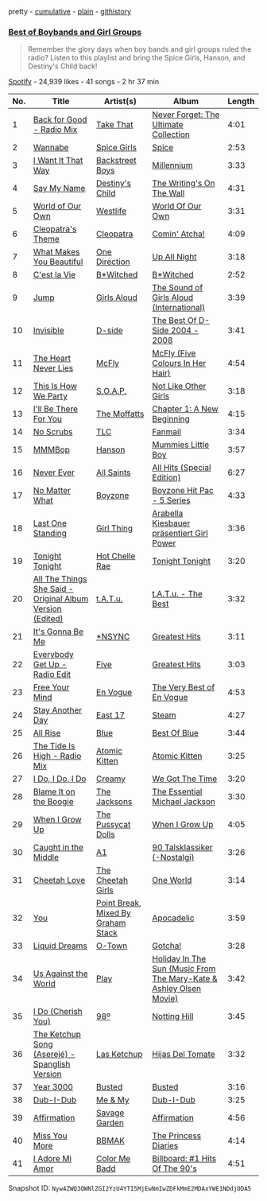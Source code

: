 pretty - [cumulative](/playlists/cumulative/7oTMBMLu6EI4l163C9fkhg.md) - [plain](/playlists/plain/7oTMBMLu6EI4l163C9fkhg) - [githistory](https://github.githistory.xyz/mackorone/spotify-playlist-archive/blob/main/playlists/plain/7oTMBMLu6EI4l163C9fkhg)

### [Best of Boybands and Girl Groups](https://open.spotify.com/playlist/7oTMBMLu6EI4l163C9fkhg)

> Remember the glory days when boy bands and girl groups ruled the radio? Listen to this playlist and bring the Spice Girls, Hanson, and Destiny's Child back!

[Spotify](https://open.spotify.com/user/spotify) - 24,939 likes - 41 songs - 2 hr 37 min

| No. | Title | Artist(s) | Album | Length |
|---|---|---|---|---|
| 1 | [Back for Good \- Radio Mix](https://open.spotify.com/track/2BIBtKMUnHyYs3BsEiILTU) | [Take That](https://open.spotify.com/artist/1XgFuvRd7r5g0h844A5ZUQ) | [Never Forget: The Ultimate Collection](https://open.spotify.com/album/7jzGCK8GdjuWEAe1lZ71xI) | 4:01 |
| 2 | [Wannabe](https://open.spotify.com/track/1Je1IMUlBXcx1Fz0WE7oPT) | [Spice Girls](https://open.spotify.com/artist/0uq5PttqEjj3IH1bzwcrXF) | [Spice](https://open.spotify.com/album/3x2jF7blR6bFHtk4MccsyJ) | 2:53 |
| 3 | [I Want It That Way](https://open.spotify.com/track/0HcSC0BbA1H5zwGCr9xCON) | [Backstreet Boys](https://open.spotify.com/artist/5rSXSAkZ67PYJSvpUpkOr7) | [Millennium](https://open.spotify.com/album/5VHIlOEndogNL2zRjhKSBa) | 3:33 |
| 4 | [Say My Name](https://open.spotify.com/track/2gSyc23Hua25fqSFpgAh6W) | [Destiny's Child](https://open.spotify.com/artist/1Y8cdNmUJH7yBTd9yOvr5i) | [The Writing's On The Wall](https://open.spotify.com/album/78r5vrR1Wf60JPgFQ1drwr) | 4:31 |
| 5 | [World of Our Own](https://open.spotify.com/track/2d0KTMihcLLOz29YdYmule) | [Westlife](https://open.spotify.com/artist/5Z1CCuBsyhEHngq3U5IraY) | [World Of Our Own](https://open.spotify.com/album/6DR9ciMOQiI7sSDp8iBYLw) | 3:31 |
| 6 | [Cleopatra's Theme](https://open.spotify.com/track/6RwpW18NkkPtf17eGBTqea) | [Cleopatra](https://open.spotify.com/artist/7mu52yh5bBhhJOyVndAEZW) | [Comin' Atcha!](https://open.spotify.com/album/27gKSPBmA4YDCp6sf2flCt) | 4:09 |
| 7 | [What Makes You Beautiful](https://open.spotify.com/track/1GyMIZW0pJvUha35WjqHYm) | [One Direction](https://open.spotify.com/artist/4AK6F7OLvEQ5QYCBNiQWHq) | [Up All Night](https://open.spotify.com/album/5nVUqrdkEMlWTm9sqjrYBt) | 3:18 |
| 8 | [C'est la Vie](https://open.spotify.com/track/0SHmApKzT0EWhbFKBjsOex) | [B\*Witched](https://open.spotify.com/artist/72eP0W3rIhkxd0NHGg4w4u) | [B\*Witched](https://open.spotify.com/album/6UQVcTIRAlVetOcHQP1MLd) | 2:52 |
| 9 | [Jump](https://open.spotify.com/track/38lNyLUVSCqEt1PbncxFjw) | [Girls Aloud](https://open.spotify.com/artist/12EtLdLfJ41vUOoVzPZIUy) | [The Sound of Girls Aloud \(International\)](https://open.spotify.com/album/1sXIEXwC5JB3tRW9nCo4XL) | 3:39 |
| 10 | [Invisible](https://open.spotify.com/track/4STqT4Nskiyka6937ClyBC) | [D\-side](https://open.spotify.com/artist/3RFjrIBFsODkMPcTV8mRt9) | [The Best Of D\-Side 2004 \- 2008](https://open.spotify.com/album/2tEXQZqnFoExs11b7r6ddA) | 3:41 |
| 11 | [The Heart Never Lies](https://open.spotify.com/track/77cnourGjLdfZIIvP7rfsu) | [McFly](https://open.spotify.com/artist/47izDDvtOxxz3FzHYuUptd) | [McFly \(Five Colours In Her Hair\)](https://open.spotify.com/album/08x3R30vCiaxLj2qdlfJYg) | 4:54 |
| 12 | [This Is How We Party](https://open.spotify.com/track/42yb3aUH2iUYzbcIelm2f9) | [S.O.A.P.](https://open.spotify.com/artist/4tc5xhcuEtiRizloAL4wZI) | [Not Like Other Girls](https://open.spotify.com/album/7kQtr0cIKu7qZCrCvvkHOD) | 3:18 |
| 13 | [I'll Be There For You](https://open.spotify.com/track/5OXzkeiOjvvEkScOfuB2w5) | [The Moffatts](https://open.spotify.com/artist/2ynrjBfi2sZwoHaejMInRv) | [Chapter 1: A New Beginning](https://open.spotify.com/album/2BdFlgzzk61f8125iwkP2I) | 4:15 |
| 14 | [No Scrubs](https://open.spotify.com/track/1KGi9sZVMeszgZOWivFpxs) | [TLC](https://open.spotify.com/artist/0TImkz4nPqjegtVSMZnMRq) | [Fanmail](https://open.spotify.com/album/1CvjjpvqVMoyprsf74bpYW) | 3:34 |
| 15 | [MMMBop](https://open.spotify.com/track/4RwIkzRJEk1pPVsyd592tc) | [Hanson](https://open.spotify.com/artist/0SdiiPkr02EUdekHZJkt58) | [Mummies Little Boy](https://open.spotify.com/album/5xifoEEgCulzNTh4lTH89A) | 3:57 |
| 16 | [Never Ever](https://open.spotify.com/track/596XLiW6tohIgkcTMf4M6a) | [All Saints](https://open.spotify.com/artist/5TDVKqW9uhqGjwwwKGuma4) | [All Hits \(Special Edition\)](https://open.spotify.com/album/57aSjfZx8tlZEY2qVAwG5I) | 6:27 |
| 17 | [No Matter What](https://open.spotify.com/track/5uYa050vfG3Tnz6ooWGmEK) | [Boyzone](https://open.spotify.com/artist/6X9aYHnQ75YI8o08aoa0iS) | [Boyzone Hit Pac \- 5 Series](https://open.spotify.com/album/29NfIPz1fyPxdDnzohusNm) | 4:33 |
| 18 | [Last One Standing](https://open.spotify.com/track/0iaKLiUHf5ubgdCzQVQbTv) | [Girl Thing](https://open.spotify.com/artist/6u7Xu6msBBuSXGyl60BuQF) | [Arabella Kiesbauer präsentiert Girl Power](https://open.spotify.com/album/5sm1o4kLyRnaifBpN9HbBi) | 3:36 |
| 19 | [Tonight Tonight](https://open.spotify.com/track/6urcncCIJjypIdKCDqZT82) | [Hot Chelle Rae](https://open.spotify.com/artist/6jTnHxhb6cDCaCu4rdvsQ0) | [Tonight Tonight](https://open.spotify.com/album/277rAjEPniT2PfIHjKLRuT) | 3:20 |
| 20 | [All The Things She Said \- Original Album Version \(Edited\)](https://open.spotify.com/track/2yVvXAQIuYpd6PIetGYppQ) | [t.A.T.u.](https://open.spotify.com/artist/2Q3eZMfDQgT8MhPowKFXYO) | [t.A.T.u\. \- The Best](https://open.spotify.com/album/6MWyJ2fcZPAXMk8JOfKPKF) | 3:32 |
| 21 | [It's Gonna Be Me](https://open.spotify.com/track/2j2FjScgrrdSfEV4AZPBaQ) | [\*NSYNC](https://open.spotify.com/artist/6Ff53KvcvAj5U7Z1vojB5o) | [Greatest Hits](https://open.spotify.com/album/7MNoY9pyL6QnnVNeV3XfVR) | 3:11 |
| 22 | [Everybody Get Up \- Radio Edit](https://open.spotify.com/track/2IA4WEsWAYpV9eKkwR2UYv) | [Five](https://open.spotify.com/artist/6rEzedK7cKWjeQWdAYvWVG) | [Greatest Hits](https://open.spotify.com/album/5jSAkaiC1BBKZQSZ7wFYOY) | 3:03 |
| 23 | [Free Your Mind](https://open.spotify.com/track/1bHwmGAPsDShzHi4b23TBY) | [En Vogue](https://open.spotify.com/artist/5fikk4h5qbEebqK2Fc6e48) | [The Very Best of En Vogue](https://open.spotify.com/album/6ABqEktNUuYULXWUubkHKg) | 4:53 |
| 24 | [Stay Another Day](https://open.spotify.com/track/0QIgxEydF4mfYc9qraBzqT) | [East 17](https://open.spotify.com/artist/6lOC7lwSO1ql4Gc2Y3QObY) | [Steam](https://open.spotify.com/album/374fbyA2Mcu33vrz0TP7Dw) | 4:27 |
| 25 | [All Rise](https://open.spotify.com/track/0OJtYfqiz0Xn53o2TnySQC) | [Blue](https://open.spotify.com/artist/2yEkZBBjhzKzt6LF5XMaFi) | [Best Of Blue](https://open.spotify.com/album/0ekql1ldKpqa4oXsAb7Yx8) | 3:44 |
| 26 | [The Tide Is High \- Radio Mix](https://open.spotify.com/track/5WuVWOngcRkMOx9RRLCvui) | [Atomic Kitten](https://open.spotify.com/artist/6JMHws5haIO6V35YNYDnDw) | [Atomic Kitten](https://open.spotify.com/album/340y6ZpqGxp4xW0203bOPN) | 3:25 |
| 27 | [I Do, I Do, I Do](https://open.spotify.com/track/3htvVGNv6R5ckMfwPlsO2U) | [Creamy](https://open.spotify.com/artist/5VlFvgcPgMt6sMij37y8nZ) | [We Got The Time](https://open.spotify.com/album/6Yugzkwim5EgmLKyX8wOQ9) | 3:20 |
| 28 | [Blame It on the Boogie](https://open.spotify.com/track/45lTNyyHpgwGhVnaphmSXw) | [The Jacksons](https://open.spotify.com/artist/2yrbLiuBmc9j81lTX3XUuI) | [The Essential Michael Jackson](https://open.spotify.com/album/3ubQZz8WgIfvjSoekS5daO) | 3:30 |
| 29 | [When I Grow Up](https://open.spotify.com/track/2XXRWwynXmGfvyx3WHPRiM) | [The Pussycat Dolls](https://open.spotify.com/artist/6wPhSqRtPu1UhRCDX5yaDJ) | [When I Grow Up](https://open.spotify.com/album/41qcM7wlx1nklTNgIM21xb) | 4:05 |
| 30 | [Caught in the Middle](https://open.spotify.com/track/6f4sqYRlsAxEdAmdDoffH0) | [A1](https://open.spotify.com/artist/5lPsVvHVDr6R5mDxRUXdOs) | [90 Talsklassiker \(\-Nostalgi\)](https://open.spotify.com/album/06bbiLvLQeKcMcSzBsGFWY) | 3:26 |
| 31 | [Cheetah Love](https://open.spotify.com/track/7rUvQpIKZluigUx7hvQue5) | [The Cheetah Girls](https://open.spotify.com/artist/4ntkql3f3ect7NDRUJ7aAY) | [One World](https://open.spotify.com/album/6WxSyVYrnhBnbIOfPYd0Vx) | 3:14 |
| 32 | [You](https://open.spotify.com/track/7FzsamHULy2aaKZrA78Jw7) | [Point Break](https://open.spotify.com/artist/0dDu6O5p75C61LJIKeDZ5D), [Mixed By Graham Stack](https://open.spotify.com/artist/5cZj102P4k8wGlRTxO84dT) | [Apocadelic](https://open.spotify.com/album/0lFcT8527HAz1Ovqzw63vy) | 3:59 |
| 33 | [Liquid Dreams](https://open.spotify.com/track/78mvzft3gOGgREukFgp0Ev) | [O\-Town](https://open.spotify.com/artist/4zKhX6hYCQPNs406umP9Fx) | [Gotcha!](https://open.spotify.com/album/0Mam0Vj9xsrPu3G4IavaIZ) | 3:28 |
| 34 | [Us Against the World](https://open.spotify.com/track/4JnhUkLXWGPsGjjiQ01sCn) | [Play](https://open.spotify.com/artist/6tNZHg8DS7zzXnIxp3ZTEP) | [Holiday In The Sun \(Music From The Mary\-Kate & Ashley Olsen Movie\)](https://open.spotify.com/album/12qGam11AXTaqfZnZ6ZBp6) | 3:42 |
| 35 | [I Do \(Cherish You\)](https://open.spotify.com/track/6CmwkyHOdJR3ZbVr4JCxTP) | [98º](https://open.spotify.com/artist/6V03b3Y36lolYP2orXn8mV) | [Notting Hill](https://open.spotify.com/album/6PcgVPzMx4kr63zEgPb505) | 3:45 |
| 36 | [The Ketchup Song \(Aserejé\) \- Spanglish Version](https://open.spotify.com/track/6aMrhfrRmwuksyFtdN5Tyz) | [Las Ketchup](https://open.spotify.com/artist/1e8GEl48ktvfDpruMKB6Oe) | [Hijas Del Tomate](https://open.spotify.com/album/2flA3g7bm49ZAjUVo74omF) | 3:32 |
| 37 | [Year 3000](https://open.spotify.com/track/0zjB7ewBWnMgQDMQpFzt92) | [Busted](https://open.spotify.com/artist/3Z6IRCo7umuk8K2XQy0ZDj) | [Busted](https://open.spotify.com/album/0PnmsYK2gPdPBzctYdi6U0) | 3:16 |
| 38 | [Dub\-I\-Dub](https://open.spotify.com/track/3hVq58fi4oFSlf5LxnAOgA) | [Me & My](https://open.spotify.com/artist/4FD9joiv6N5yWEnxxbyC59) | [Dub\-I\-Dub](https://open.spotify.com/album/5QZy3RVRGy7b1twjGLkAVr) | 3:25 |
| 39 | [Affirmation](https://open.spotify.com/track/6CrMkIDzivEQ6N2yxe8ABn) | [Savage Garden](https://open.spotify.com/artist/3NRFinRTEqUCfaTTZmk8ek) | [Affirmation](https://open.spotify.com/album/67M8LSfsBxjM6AmxLjAzhT) | 4:56 |
| 40 | [Miss You More](https://open.spotify.com/track/0YyhV1noXR0009qoIhIGTn) | [BBMAK](https://open.spotify.com/artist/7y1GT7SdgGiFLWoktv2TSw) | [The Princess Diaries](https://open.spotify.com/album/1c5BgBSydwiq6fSygewmY2) | 4:14 |
| 41 | [I Adore Mi Amor](https://open.spotify.com/track/2IcvNE6okbSq18lajo3SYE) | [Color Me Badd](https://open.spotify.com/artist/1QtIfAa6y7w2JhxYJhYeUG) | [Billboard: \#1 Hits Of The 90's](https://open.spotify.com/album/3UTqjsuiNuQ9uxxXyS8qa1) | 4:51 |

Snapshot ID: `Nyw4ZWQ3OWNlZGI2YzU4YTI5MjEwNmIwZDFkMmE2MDAxYWE1NDdjODA5`
